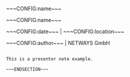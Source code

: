<!SLIDE[bg=global/_images/backgrounds/pp_strasse_bunt_kl.jpg] printonly>

<div class="title-name"><p>~~~CONFIG:name~~~</p></div>

<!SLIDE[bg=global/_images/backgrounds/pp_strasse_bunt_kl.jpg] noprint>

<div class="title-name"><p>~~~CONFIG:name~~~</p></div>
<div class="title-location"><p>~~~CONFIG:date~~~ | ~~~CONFIG:location~~~</p></div>
<div class="title-author"><p>~~~CONFIG:author~~~ | NETWAYS GmbH</p></div>

~~~SECTION:notes~~~

This is a presenter note example.

~~~ENDSECTION~~~
